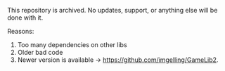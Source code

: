 This repository is archived.  No updates, support, or anything else will be done with it.

Reasons:
1. Too many dependencies on other libs
2. Older bad code
3. Newer version is available ->  https://github.com/imgelling/GameLib2.
